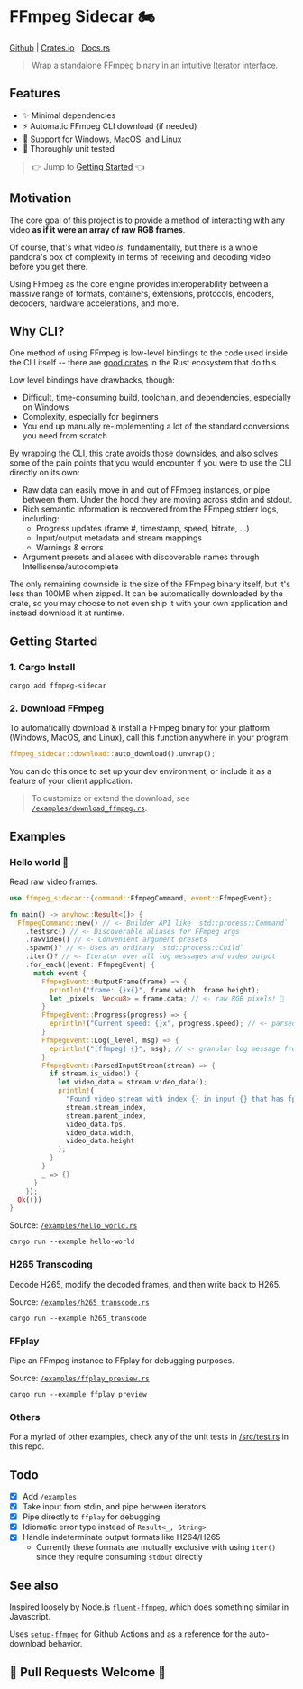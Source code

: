 # FFmpeg Sidecar 🏍

[Github](https://github.com/nathanbabcock/ffmpeg-sidecar) |
[Crates.io](https://crates.io/crates/ffmpeg-sidecar) |
[Docs.rs](https://docs.rs/ffmpeg-sidecar)

> Wrap a standalone FFmpeg binary in an intuitive Iterator interface.

## Features

- ✨ Minimal dependencies
- ⚡ Automatic FFmpeg CLI download (if needed)
- 🤗 Support for Windows, MacOS, and Linux
- 🧪 Thoroughly unit tested

> 👉 Jump to [Getting Started](#getting-started) 👈

## Motivation

The core goal of this project is to provide a method of interacting with any video **as if it were an
array of raw RGB frames**.

Of course, that's what video _is_, fundamentally, but there is a whole pandora's
box of complexity in terms of receiving and decoding video before you get there.

Using FFmpeg as the core engine provides interoperability between a massive
range of formats, containers, extensions, protocols, encoders, decoders, hardware accelerations, and
more.

## Why CLI?

One method of using FFmpeg is low-level bindings to the code used inside the CLI
itself -- there are [good crates](https://crates.io/crates/ffmpeg-sys-next) in
the Rust ecosystem that do this.

Low level bindings have drawbacks, though:

- Difficult, time-consuming build, toolchain, and dependencies, especially on Windows
- Complexity, especially for beginners
- You end up manually re-implementing a lot of the standard conversions you need
  from scratch

By wrapping the CLI, this crate avoids those downsides, and also solves some of
the pain points that you would encounter if you were to use the CLI directly on
its own:

- Raw data can easily move in and out of FFmpeg instances, or pipe between them. Under the hood they
  are moving across stdin and stdout.
- Rich semantic information is recovered from the FFmpeg stderr logs, including:
  - Progress updates (frame #, timestamp, speed, bitrate, ...)
  - Input/output metadata and stream mappings
  - Warnings & errors
- Argument presets and aliases with discoverable names through Intellisense/autocomplete

The only remaining downside is the size of the FFmpeg binary itself, but it's
less than 100MB when zipped. It can be automatically downloaded by the crate, so
you may choose to not even ship it with your own application and instead
download it at runtime.

## Getting Started

### 1. Cargo Install

```console
cargo add ffmpeg-sidecar
```

### 2. Download FFmpeg

To automatically download & install a FFmpeg binary for your platform
(Windows, MacOS, and Linux), call this function anywhere in your program:

```rust
ffmpeg_sidecar::download::auto_download().unwrap();
```

You can do this once to set up your dev environment, or include it as a feature
of your client application.

> To customize or extend the download, see [`/examples/download_ffmpeg.rs`](/examples/download_ffmpeg.rs).

## Examples

### Hello world 👋

Read raw video frames.

```rust
use ffmpeg_sidecar::{command::FfmpegCommand, event::FfmpegEvent};

fn main() -> anyhow::Result<()> {
  FfmpegCommand::new() // <- Builder API like `std::process::Command`
    .testsrc() // <- Discoverable aliases for FFmpeg args
    .rawvideo() // <- Convenient argument presets
    .spawn()? // <- Uses an ordinary `std::process::Child`
    .iter()? // <- Iterator over all log messages and video output
    .for_each(|event: FfmpegEvent| {
      match event {
        FfmpegEvent::OutputFrame(frame) => {
          println!("frame: {}x{}", frame.width, frame.height);
          let _pixels: Vec<u8> = frame.data; // <- raw RGB pixels! 🎨
        }
        FfmpegEvent::Progress(progress) => {
          eprintln!("Current speed: {}x", progress.speed); // <- parsed progress updates
        }
        FfmpegEvent::Log(_level, msg) => {
          eprintln!("[ffmpeg] {}", msg); // <- granular log message from stderr
        }
        FfmpegEvent::ParsedInputStream(stream) => {
          if stream.is_video() {
            let video_data = stream.video_data();
            println!(
              "Found video stream with index {} in input {} that has fps {}, width {}px, height {}px.",
              stream.stream_index,
              stream.parent_index,
              video_data.fps,
              video_data.width,
              video_data.height
            );
          }
        }
        _ => {}
      }
    });
  Ok(())
}
```

Source: [`/examples/hello_world.rs`](/examples/hello_world.rs)

```console
cargo run --example hello-world
```

### H265 Transcoding

Decode H265, modify the decoded frames, and then write back to H265.

Source: [`/examples/h265_transcode.rs`](/examples/h265_transcode.rs)

```console
cargo run --example h265_transcode
```

### FFplay

Pipe an FFmpeg instance to FFplay for debugging purposes.

Source: [`/examples/ffplay_preview.rs`](/examples/ffplay_preview.rs)

```console
cargo run --example ffplay_preview
```

### Others

For a myriad of other examples, check any of the unit tests in
[/src/test.rs](/src/test.rs) in this repo.

## Todo

- [X] Add `/examples`
- [X] Take input from stdin, and pipe between iterators
- [X] Pipe directly to `ffplay` for debugging
- [X] Idiomatic error type instead of `Result<_, String>`
- [X] Handle indeterminate output formats like H264/H265
  - Currently these formats are mutually exclusive with using `iter()` since
    they require consuming `stdout` directly

## See also

Inspired loosely by Node.js
[`fluent-ffmpeg`](https://www.npmjs.com/package/fluent-ffmpeg), which does
something similar in Javascript.

Uses [`setup-ffmpeg`](https://github.com/FedericoCarboni/setup-ffmpeg) for
Github Actions and as a reference for the auto-download behavior.

## 📣 Pull Requests Welcome 📣
